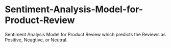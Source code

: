 # Sentiment-Analysis-Model-for-Product-Review
 Sentiment Analysis Model for Product Review which predicts the Reviews as Positive, Neagtive, or Neutral.
